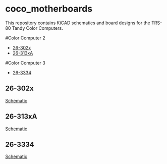 # coco_motherboards
This repository contains KiCAD schematics and board designs for the TRS-80 Tandy Color Computers.<br>

#Color Computer 2
- [26-302x](#26-302x)
- [26-313xA](#26-313xA)

#Color Computer 3
- [26-3334](#26-3334)

## 26-302x
[Schematic](pdfs/26-302x_schematic.pdf)
## 26-313xA
[Schematic](pdfs/26-313x_schematic.pdf)

## 26-3334
[Schematic](pdfs/26-3334_schematic.pdf)
